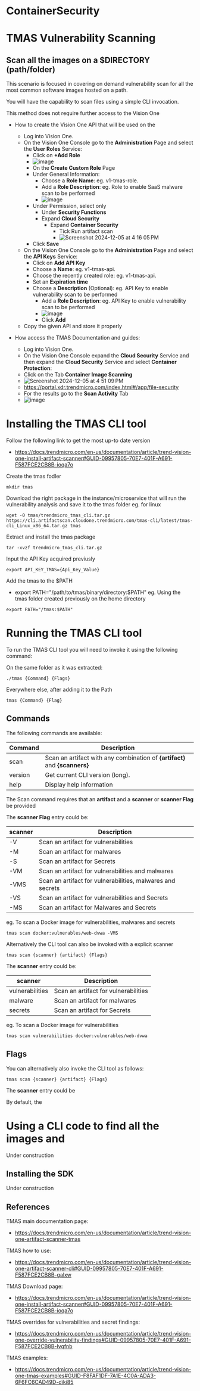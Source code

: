 # ContainerSecurity

# TMAS Vulnerability Scanning

## Scan all the images on a $DIRECTORY (path/folder)

This scenario is focused in covering on demand vulnerability scan for all the most common software images hosted on a path.

You will have the capability to scan files using a simple CLI invocation.

This method does not require further access to the Vision One 

- How to create the Vision One API that will be used on the
  - Log into Vision One.
  - On the Vision One Console go to the **Administration** Page and select the **User Roles** Service:
    - Click on **+Add Role**
    - ![image](https://github.com/VitorCora/FileStorageScanning/assets/59590152/507febba-7b19-4d7c-b45f-4cdc1daf6556)
    - On the **Create Custom Role** Page
    - Under General Information:
      - Choose a **Role Name**: eg. v1-tmas-role.
      - Add a **Role Description**: eg. Role to enable SaaS malware scan to be performed
      - ![image](https://github.com/VitorCora/FileStorageScanning/assets/59590152/5ee998c8-744a-4eea-ad4d-b284d6064cfb)
    - Under Permission, select only
      -   Under **Security Functions**
        - Expand **Cloud Security**
          - Expand **Container Security**
            - Tick Run artifact scan
            - ![Screenshot 2024-12-05 at 4 16 05 PM](https://github.com/user-attachments/assets/0e00f267-64c4-4b00-a914-e610a1927f9e)
    - Click **Save**
  - On the Vision One Console go to the **Administration** Page and select the **API Keys** Service:
    - Click on **Add API Key**
    - Choose a **Name**: eg. v1-tmas-api.
    - Choose the recently created role: eg. v1-tmas-api.
    - Set an **Expiration time**
    - Choose a **Description** (Optional): eg. API Key to enable vulnerability scan to be performed 
      - Add a **Role Description**: eg. API Key to enable vulnerability scan to be performed
      - ![image](https://github.com/VitorCora/FileStorageScanning/assets/59590152/888e4704-b4f9-4a21-8d9f-5bfe6bf1ed22)
      - Click **Add**
  - Copy the given API and store it properly 

- How access the TMAS Documentation and guides:
  - Log into Vision One.
  - On the Vision One Console expand the **Cloud Security** Service and then expand the **Cloud Security** Service and select **Container Protection**:
  - Click on the Tab **Container Image Scanning**
  - ![Screenshot 2024-12-05 at 4 51 09 PM](https://github.com/user-attachments/assets/945fa9e9-50b7-4d5e-8738-15e268972511)
  - https://portal.xdr.trendmicro.com/index.html#/app/file-security
  - For the results go to the **Scan Activity** Tab
  - ![image](https://github.com/VitorCora/FileStorageScanning/assets/59590152/56f4c454-0974-416f-8e1a-4c12c5eeaf68)

# Installing the TMAS CLI tool

Follow the following link to get the most up-to date version
  - https://docs.trendmicro.com/en-us/documentation/article/trend-vision-one-install-artifact-scanner#GUID-09957805-70E7-401F-A691-F587FCE2CB8B-ioqa7o

Create the tmas fodler
```
mkdir tmas
```
Download the right package in the instance/microservice that will run the vulnerability analysis and save it to the tmas folder
  eg. for linux
```
wget -0 tmas/trendmicro_tmas_cli.tar.gz   https://cli.artifactscan.cloudone.trendmicro.com/tmas-cli/latest/tmas-cli_Linux_x86_64.tar.gz tmas
```
Extract and install the tmas package
```
tar -xvzf trendmicro_tmas_cli.tar.gz
```

Input the API Key acquired previusly

```
export API_KEY_TMAS={Api_Key_Value}
```

Add the tmas to the $PATH
  - export PATH="/path/to/tmas/binary/directory:$PATH"
eg. Using the tmas folder created previously on the home directory

```
export PATH="/tmas:$PATH"
```


# Running the TMAS CLI tool 

To run the TMAS CLI tool you will need to invoke it using the following command:

On the same folder as it was extracted:
```
./tmas {Command} {Flags}
```

Everywhere else, after adding it to the Path

```
tmas {Command} {Flag}
```

## Commands

The following commands are available:

| Command  | Description |
| ------------- | ------------- |
| scan  | Scan an artifact with any combination of **{artifact}** and **{scanners}** |
| version | Get current CLI version (long). |
| help    | Display help information |

The Scan command requires that an **artifact** and a **scanner** or **scanner Flag** be provided

The **scanner Flag** entry could be:

| scanner  | Description |
| ------------- | ------------- |
| -V  | Scan an artifact for vulnerabilities |
| -M | Scan an artifact for malwares |
| -S    | Scan an artifact for Secrets|
| -VM  | Scan an artifact for vulnerabilities and malwares |
| -VMS | Scan an artifact for vulnerabilities, malwares and secrets |
| -VS    | Scan an artifact for vulnerabilities and Secrets|
| -MS    | Scan an artifact for Malwares and Secrets|
  
  eg. To scan a Docker image for vulnerabilities, malwares and secrets

```
tmas scan docker:vulnerables/web-dvwa -VMS
```

Alternatively the CLI tool can also be invoked with a explicit scanner

```
tmas scan {scanner} {artifact} {Flags}
```
The **scanner** entry could be:

| scanner  | Description |
| ------------- | ------------- |
| vulnerabilities  | Scan an artifact for vulnerabilities |
| malware | Scan an artifact for malwares |
| secrets    | Scan an artifact for Secrets|

  eg. To scan a Docker image for vulnerabilities

```
tmas scan vulnerabilities docker:vulnerables/web-dvwa
```

## Flags



You can alternatively also invoke the CLI tool as follows:

```
tmas scan {scanner} {artifact} {Flags}
```

The **scanner** entry could be 


By default, the 


# Using a CLI code to find all the images and 

Under construction

## Installing the SDK
  
Under construction

## References

TMAS main documentation page:
  - https://docs.trendmicro.com/en-us/documentation/article/trend-vision-one-artifact-scanner-tmas

TMAS how to use:
  - https://docs.trendmicro.com/en-us/documentation/article/trend-vision-one-artifact-scanner-cli#GUID-09957805-70E7-401F-A691-F587FCE2CB8B-galxw

TMAS Download page:
  - https://docs.trendmicro.com/en-us/documentation/article/trend-vision-one-install-artifact-scanner#GUID-09957805-70E7-401F-A691-F587FCE2CB8B-ioqa7o

TMAS overrides for vulnerabilities and secret findings:
  - https://docs.trendmicro.com/en-us/documentation/article/trend-vision-one-override-vulnerability-findings#GUID-09957805-70E7-401F-A691-F587FCE2CB8B-lvqfnb

TMAS examples:
  - https://docs.trendmicro.com/en-us/documentation/article/trend-vision-one-tmas-examples#GUID-F8FAF1DF-7A1E-4C0A-ADA3-6F6FC6CAD49D-diki85



